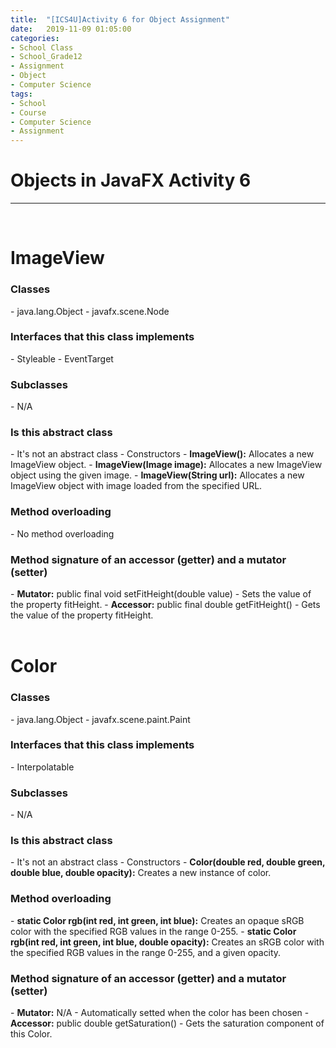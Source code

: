 ```yaml
---
title:  "[ICS4U]Activity 6 for Object Assignment"
date:   2019-11-09 01:05:00
categories:
- School Class
- School_Grade12
- Assignment
- Object
- Computer Science
tags:
- School
- Course
- Computer Science
- Assignment
---
```

<h1>Objects in JavaFX Activity 6</h1>

<hr>
<br>


# ImageView<br>
<h3>Classes</h3>
- java.lang.Object
- javafx.scene.Node
<h3>Interfaces that this class implements</h3>
- Styleable
- EventTarget
<h3>Subclasses</h3>
- N/A
<h3>Is this abstract class</h3>
- It's not an abstract class
- Constructors
    - <b>ImageView():</b> Allocates a new ImageView object.
    - <b>ImageView(Image image):</b> Allocates a new ImageView object using the given image.
    - <b>ImageView(String url):</b> Allocates a new ImageView object with image loaded from the specified URL.
<h3>Method overloading</h3>
- No method overloading
<h3>Method signature of an accessor (getter) and a mutator (setter)</h3>
- <b>Mutator:</b> public final void setFitHeight(double value)
    - Sets the value of the property fitHeight.
- <b>Accessor:</b> public final double getFitHeight()
    - Gets the value of the property fitHeight.
<br>
<br>

# Color<br>
 <h3>Classes</h3>
 - java.lang.Object
 - javafx.scene.paint.Paint
 <h3>Interfaces that this class implements</h3>
 - Interpolatable<Color>
 <h3>Subclasses</h3>
 - N/A
 <h3>Is this abstract class</h3>
 - It's not an abstract class
 - Constructors
    - <b>Color(double red, double green, double blue, double opacity):</b> Creates a new instance of color.
 <h3>Method overloading</h3>
 - <b>static Color rgb(int red, int green, int blue):</b> Creates an opaque sRGB color with the specified RGB values in the range 0-255.
 - <b>static Color rgb(int red, int green, int blue, double opacity):</b> Creates an sRGB color with the specified RGB values in the range 0-255, and a given opacity.
 <h3>Method signature of an accessor (getter) and a mutator (setter)</h3>
 - <b>Mutator:</b> N/A
     - Automatically setted when the color has been chosen
 - <b>Accessor:</b> public double getSaturation()
     - Gets the saturation component of this Color.
 <br>
 <br>

